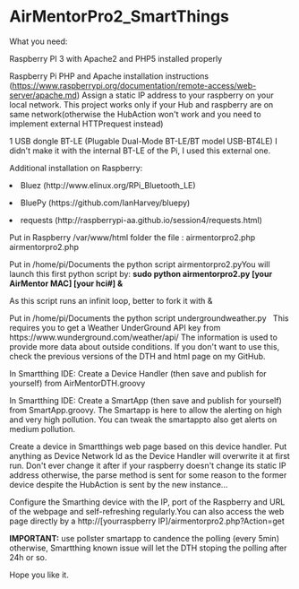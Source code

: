 # AirMentorPro2_SmartThings
What you need:

Raspberry PI 3 with Apache2 and PHP5 installed properly<p></p>
  Raspberry Pi PHP and Apache installation instructions (https://www.raspberrypi.org/documentation/remote-access/web-server/apache.md)
Assign a static IP address to your raspberry on your local network. This project works only if your Hub and raspberry are on same network(otherwise the HubAction won't work and you need to implement external HTTPrequest instead)<p></p>
1 USB dongle BT-LE (Plugable Dual-Mode BT-LE/BT model USB-BT4LE)  I didn't make it with the internal BT-LE of the Pi, I used this external one.<p></p>
Additional installation on Raspberry:<p></p>
  <li>Bluez (http://www.elinux.org/RPi_Bluetooth_LE)<p></p></li>
  <li>BluePy (https://github.com/IanHarvey/bluepy)<p></p></li>
  <li>requests (http://raspberrypi-aa.github.io/session4/requests.html)<p></p></li>
Put in Raspberry /var/www/html folder the file : airmentorpro2.php airmentorpro2.php<p></p>
Put in /home/pi/Documents the python script airmentorpro2.pyYou will launch this first python script by: <b>sudo python airmentorpro2.py [your AirMentor MAC] [your hci#] & </b> <p></p>As this script runs an infinit loop, better to fork it with &<p></p>
Put in /home/pi/Documents the python script undergroundweather.py   This requires you to get a Weather UnderGround API key from https://www.wunderground.com/weather/api/  The information is used to provide more data about outside conditions. If you don't want to use this, check the previous versions of the DTH and html page on my GitHub.<p></p>
In Smartthing IDE: Create a Device Handler (then save and publish for yourself) from AirMentorDTH.groovy <p></p>
In Smartthing IDE: Create a SmartApp (then save and publish for yourself) from SmartApp.groovy. The Smartapp is here to allow the alerting on high and very high pollution. You can tweak the smartappto also get alerts on medium pollution.<p></p>
Create a device in Smartthings web page based on this device handler. Put anything as Device Network Id as the Device Handler will overwrite it at first run. Don't ever change it after if your raspberry doesn't change its static IP address otherwise, the parse method is sent for some reason to the former device despite the HubAction is sent by the new instance...<p></p>
Configure the Smarthing device with the IP, port of the Raspberry and URL of the webpage and self-refreshing regularly.You can also access the web page directly by a http://[yourraspberry IP]/airmentorpro2.php?Action=get<p></p>
<b>IMPORTANT:</b> use pollster smartapp to candence the polling (every 5min) otherwise, Smartthing known issue will let the DTH stoping the polling after 24h or so.<p></p>
Hope you like it.
